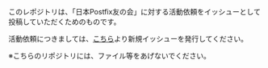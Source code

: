 このレポジトリは、「日本Postfix友の会」に対する活動依頼をイッシューとして投稿していただくためのものです。

活動依頼につきましては、[こちら](https://github.com/postfix-friends/action-request/issues)より新規イッシューを発行してください。

※こちらのリポジトリには、ファイル等をあげないでください。
